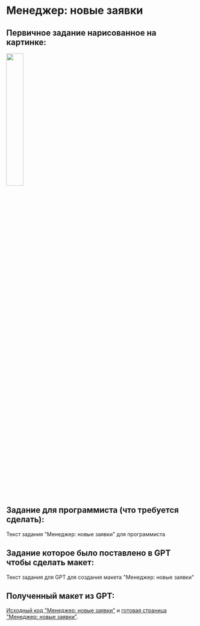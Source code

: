 # Менеджер: новые заявки

## Первичное задание нарисованное на картинке:
<p >
    <img src="/wiki/manager-orders-new.jpg" width="30%">
</p>

## Задание для программиста (что требуется сделать):

Текст задания "Менеджер: новые заявки" для программиста 

## Задание которое было поставлено в GPT чтобы сделать макет:

Текст задания для GPT для создания макета "Менеджер: новые заявки"

## Полученный макет из GPT:

[Исходный код "Менеджер: новые заявки"](/wiki/pages/manager-orders-new.html) и <a href="https://htmlpreview.github.io?https://github.com/matveynator/restar/blob/main/wiki/pages/manager-orders-new.html">готовая страница "Менеджер: новые заявки"</a>.
